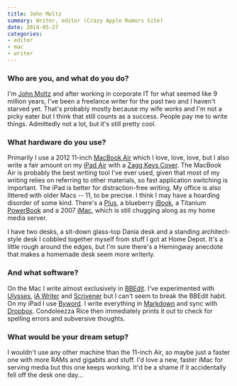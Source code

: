 ```yaml
---
title: John Moltz
summary: Writer, editor (Crazy Apple Rumors Site)
date: 2014-05-27
categories:
- editor
- mac
- writer
---
```


### Who are you, and what do you do?

I'm [John Moltz](http://verynicewebsite.net/ "John's website.") and after working in corporate IT for what seemed like 9 million years, I've been a freelance writer for the past two and I haven't starved yet. That's probably mostly because my wife works and I'm not a picky eater but I think that still counts as a success. People pay me to write things. Admittedly not a lot, but it's still pretty cool.

### What hardware do you use?

Primarily I use a 2012 11-inch [MacBook Air][macbook-air] which I love, love, love, but I also write a fair amount on my [iPad Air][ipad-air] with a [Zagg Keys Cover][cover]. The MacBook Air is probably the best writing tool I've ever used, given that most of my writing relies on referring to other materials, so fast application switching is important. The iPad is better for distraction-free writing. My office is also littered with older Macs -- 11, to be precise. I think I may have a hoarding disorder of some kind. There's a [Plus][macintosh-plus], a blueberry [iBook][], a Titanium [PowerBook][powerbook-g4] and a 2007 [iMac][], which is still chugging along as my home media server.

I have two desks, a sit-down glass-top Dania desk and a standing architect-style desk I cobbled together myself from stuff I got at Home Depot. It's a little rough around the edges, but I'm sure there's a Hemingway anecdote that makes a homemade desk seem more writerly.

### And what software?

On the Mac I write almost exclusively in [BBEdit][]. I've experimented with [Ulysses][], [iA Writer][ia-writer] and [Scrivener][] but I can't seem to break the BBEdit habit. On my iPad I use [Byword][byword-ios]. I write everything in [Markdown][] and sync with [Dropbox][]. Condoleezza Rice then immediately prints it out to check for spelling errors and subversive thoughts.

### What would be your dream setup?

I wouldn't use any other machine than the 11-inch Air, so maybe just a faster one with more RAMs and gigabits and stuff. I'd love a new, faster iMac for serving media but this one keeps working. It'd be a shame if it accidentally fell off the desk one day...

[bbedit]: http://www.barebones.com/products/bbedit/ "A text editor for the Mac."
[byword-ios]: https://apps.apple.com/us/app/byword/id482063361 "A Markdown text editor app."
[cover]: https://www.zagg.com/en_eu/us/en_us/ipad-air-keyboard/8534 "A keyboard and cover for the iPad Air."
[dropbox]: https://www.dropbox.com/ "Online syncing and storage."
[ia-writer]: https://ia.net/topics/ia-writer-for-mac "A full-screen writing tool for the Mac."
[ibook]: https://en.wikipedia.org/wiki/IBook "A laptop."
[imac]: https://www.apple.com/imac-24/ "An all-in-one computer."
[ipad-air]: https://en.wikipedia.org/wiki/IPad_Air "A tablet device."
[macbook-air]: https://www.apple.com/macbook-air/ "A very thin laptop."
[macintosh-plus]: https://en.wikipedia.org/wiki/Macintosh_Plus "The third Macintosh computer."
[markdown]: https://daringfireball.net/projects/markdown/ "An email-like format for marking up text."
[powerbook-g4]: https://en.wikipedia.org/wiki/PowerBook_G4 "A laptop."
[scrivener]: http://www.literatureandlatte.com/scrivener.php "A Mac text editor aimed at writers."
[ulysses]: https://www.ulyssesapp.com/ "A writing/text editor for the Mac."
